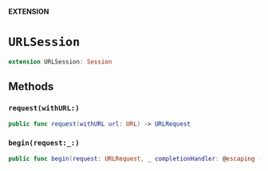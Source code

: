 **EXTENSION**

# `URLSession`
```swift
extension URLSession: Session
```

## Methods
### `request(withURL:)`

```swift
public func request(withURL url: URL) -> URLRequest
```

### `begin(request:_:)`

```swift
public func begin(request: URLRequest, _ completionHandler: @escaping (Data?, ResponseType?, Error?) -> Void) -> Task
```
